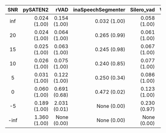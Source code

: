 |SNR|pySATEN2|rVAD|inaSpeechSegmenter|Silero_vad|WhisperX|
|:---:|---:|---:|---:|---:|---:|
|inf|0.024 (1.00)|0.154 (1.00)|0.032 (1.00)|0.058 (1.00)|0.045 (1.00)|
|20|0.024 (1.00)|0.064 (1.00)|0.265 (0.99)|0.061 (1.00)|0.047 (1.00)|
|15|0.025 (1.00)|0.063 (1.00)|0.245 (0.98)|0.067 (1.00)|0.052 (1.00)|
|10|0.026 (1.00)|0.075 (1.00)|0.240 (0.85)|0.077 (1.00)|0.056 (1.00)|
|5|0.031 (1.00)|0.122 (1.00)|0.250 (0.34)|0.086 (1.00)|0.089 (1.00)|
|0|0.060 (1.00)|0.691 (0.68)|0.472 (0.02)|0.123 (1.00)|0.155 (0.99)|
|-5|0.189 (1.00)|2.031 (0.01)|None (0.00)|0.230 (0.97)|0.321 (0.87)|
|-inf|1.360 (1.00)|None (0.00)|None (0.00)|None (0.00)|None (0.00)|
